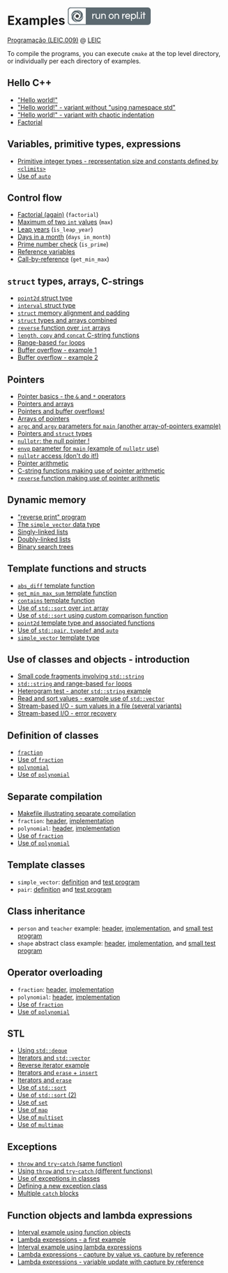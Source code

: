 # Examples [![Run on Repl.it](run_on_replit.svg)](https://repl.it/github/progleic/examples)

[Programação (LEIC.009)](https://moodle2324.up.pt/course/view.php?id=5284) @ [LEIC](https://paginas.fe.up.pt/~estudar/cursos/licenciatura-engenharia-informatica/)

To compile the programs, you can execute `cmake` at the top level directory,
or individually per each directory of examples.

## Hello C++

- ["Hello world!"](https://github.com/progleic/prog2425_examples/blob/main/01/hello.cpp)
- ["Hello world!" - variant without "using namespace std"](https://github.com/progleic/prog2425_examples/blob/main/01/hello2.cpp)
- ["Hello world!" - variant with chaotic indentation](https://github.com/progleic/prog2425_examples/blob/main/01/hello-not-indented.cpp)
- [Factorial](https://github.com/progleic/prog2425_examples/blob/main/01/factorial.cpp)

## Variables, primitive types, expressions

- [Primitive integer types - representation size and constants defined by `<climits>`](https://github.com/progleic/prog2425_examples/blob/main/02/sizeof_and_climits.cpp)
- [Use of `auto`](https://github.com/progleic/prog2425_examples/blob/main/02/auto.cpp)

## Control flow

- [Factorial (again)](https://github.com/progleic/prog2425_examples/blob/main/03/factorial.cpp) (`factorial`)
- [Maximum of two `int` values](https://github.com/progleic/prog2425_examples/blob/main/03/max.cpp) (`max`)
- [Leap years](https://github.com/progleic/prog2425_examples/blob/main/03/is_leap_year.cpp) (`is_leap_year`)
- [Days in a month](https://github.com/progleic/prog2425_examples/blob/main/03/days_in_month.cpp) (`days_in_month`)
- [Prime number check](https://github.com/progleic/prog2425_examples/blob/main/03/days_in_month.cpp) (`is_prime`)
- [Reference variables](https://github.com/progleic/prog2425_examples/blob/main/03/reference_variables.cpp) 
- [Call-by-reference](https://github.com/progleic/prog2425_examples/blob/main/03/get_min_max.cpp)  (`get_min_max`)

## `struct` types, arrays, C-strings

- [`point2d` struct type](https://github.com/progleic/prog2425_examples/blob/main/04/point2d.cpp)
- [`interval` struct type](https://github.com/progleic/prog2425_examples/blob/main/04/interval.cpp)
- [`struct` memory alignment and padding](https://github.com/progleic/prog2425_examples/blob/main/04/struct_alignment.cpp)
- [`struct` types and arrays combined](https://github.com/progleic/prog2425_examples/blob/main/04/structs_and_arrays.cpp)
- [`reverse` function over `int` arrays](https://github.com/progleic/prog2425_examples/blob/main/04/reverse.cpp)
- [`length`, `copy` and `concat` C-string functions](https://github.com/progleic/prog2425_examples/blob/main/04/cstring_functions.cpp)
- [Range-based `for` loops](https://github.com/progleic/prog2425_examples/blob/main/04/range_based_for_loops.cpp)
- [Buffer overflow - example 1](https://github.com/progleic/prog2425_examples/blob/main/04/buffer_overflow_1.cpp)
- [Buffer overflow - example 2](https://github.com/progleic/prog2425_examples/blob/main/04/buffer_overflow_2.cpp)

## Pointers

- [Pointer basics - the `&` and `*` operators](https://github.com/progleic/prog2425_examples/blob/main/05/pointer_basics.cpp)
- [Pointers and arrays](https://github.com/progleic/prog2425_examples/blob/main/05/pointers_and_arrays.cpp)
- [Pointers and buffer overflows!](https://github.com/progleic/prog2425_examples/blob/main/05/pointer_buffer_overflow.cpp)
- [Arrays of pointers](https://github.com/progleic/prog2425_examples/blob/main/05/arrays_of_pointers.cpp)
- [`argc` and `argv` parameters for `main` (another array-of-pointers example)](https://github.com/progleic/prog2425_examples/blob/main/05/main_with_args.cpp)
- [Pointers and `struct` types](https://github.com/progleic/prog2425_examples/blob/main/05/pointers_and_structs.cpp)
- [`nullptr`: the null pointer !](https://github.com/progleic/prog2425_examples/blob/main/05/null_pointer.cpp)
- [`envp` parameter for `main` (example of `nullptr` use)](https://github.com/progleic/prog2425_examples/blob/main/05/main_with_env_args.cpp)
- [`nullptr` access (don't do it!)](https://github.com/progleic/prog2425_examples/blob/main/05/null_pointer_access.cpp)
- [Pointer arithmetic](https://github.com/progleic/prog2425_examples/blob/main/05/pointer_arithmetic.cpp)
- [C-string functions making use of pointer arithmetic](https://github.com/progleic/prog2425_examples/blob/main/05/cstring_functions.cpp)
- [`reverse` function making use of pointer arithmetic](https://github.com/progleic/prog2425_examples/blob/main/05/reverse.cpp)

## Dynamic memory

- ["reverse print" program](https://github.com/progleic/prog2425_examples/blob/main/06/reverse_print.cpp)
- [The `simple_vector` data type](https://github.com/progleic/prog2425_examples/blob/main/06/simple_vector.cpp)
- [Singly-linked lists](https://github.com/progleic/prog2425_examples/blob/main/06/sll.cpp)
- [Doubly-linked lists](https://github.com/progleic/prog2425_examples/blob/main/06/dll.cpp)
- [Binary search trees](https://github.com/progleic/prog2425_examples/blob/main/06/bst.cpp)

## Template functions and structs

- [`abs_diff` template function](https://github.com/progleic/prog2425_examples/blob/main/07/abs_diff.cpp)
- [`get_min_max_sum` template function](https://github.com/progleic/prog2425_examples/blob/main/07/get_min_max_sum.cpp)
- [`contains` template function](https://github.com/progleic/prog2425_examples/blob/main/07/contains.cpp)
- [Use of `std::sort` over `int` array](https://github.com/progleic/prog2425_examples/blob/main/07/sort1.cpp)
- [Use of `std::sort` using custom comparison function](https://github.com/progleic/prog2425_examples/blob/main/07/sort2.cpp)
- [`point2d` template type and associated functions](https://github.com/progleic/prog2425_examples/blob/main/07/point2d.cpp)
- [Use of `std::pair`, `typedef` and `auto`](https://github.com/progleic/prog2425_examples/blob/main/07/pair.cpp)
- [`simple_vector` template type](https://github.com/progleic/prog2425_examples/blob/main/07/simple_vector_template.cpp)

## Use of classes and objects - introduction

- [Small code fragments involving `std::string`](https://github.com/progleic/prog2425_examples/blob/main/08/string_examples.cpp)
- [`std::string` and range-based `for` loops](https://github.com/progleic/prog2425_examples/blob/main/08/string_range_based_for_loops.cpp)
- [Heterogram test - anoter `std::string` example](https://github.com/progleic/prog2425_examples/blob/main/08/heterogram.cpp)
- [Read and sort values - example use of `std::vector`](https://github.com/progleic/prog2425_examples/blob/main/08/read_and_sort_values.cpp)
- [Stream-based I/O - sum values in a file (several variants)](https://github.com/progleic/prog2425_examples/blob/main/08/ifstream_sum.cpp)
- [Stream-based I/O - error recovery](https://github.com/progleic/prog2425_examples/blob/main/08/error_recovery.cpp)

## Definition of classes

- [`fraction`](https://github.com/progleic/prog2425_examples/blob/main/09/fraction.hpp)
- [Use of `fraction`](https://github.com/progleic/prog2425_examples/blob/main/09/fraction_example.cpp)
- [`polynomial`](https://github.com/progleic/prog2425_examples/blob/main/09/polynomial.hpp)
- [Use of `polynomial`](https://github.com/progleic/prog2425_examples/blob/main/09/polynomial_example.cpp)


## Separate compilation

- [Makefile illustrating separate compilation](https://github.com/progleic/prog2425_examples/blob/main/10/Makefile)
- `fraction`: [header](https://github.com/progleic/prog2425_examples/blob/main/10/fraction.hpp), [implementation](https://github.com/progleic/prog2425_examples/blob/main/10/fraction.cpp)
- `polynomial`: [header](https://github.com/progleic/prog2425_examples/blob/main/10/polynomial.hpp), [implementation](https://github.com/progleic/prog2425_examples/blob/main/10/polynomial.cpp)
- [Use of `fraction`](https://github.com/progleic/prog2425_examples/blob/main/10/fraction_example.cpp)
- [Use of `polynomial`](https://github.com/progleic/prog2425_examples/blob/main/10/polynomial_example.cpp)

## Template classes

- `simple_vector`: [definition](https://github.com/progleic/prog2425_examples/blob/main/11/simple_vector.hpp) 
and [test program](https://github.com/progleic/prog2425_examples/blob/main/11/vector_example)
- `pair`: [definition](https://github.com/progleic/prog2425_examples/blob/main/11/pair.hpp) 
and [test program](https://github.com/progleic/prog2425_examples/blob/main/11/pair_example)

## Class inheritance

- `person` and `teacher` example: [header](https://github.com/progleic/prog2425_examples/blob/main/12/persons.hpp), [implementation](https://github.com/progleic/prog2425_examples/blob/main/12/persons.cpp), and [small test program](https://github.com/progleic/prog2425_examples/blob/main/12/test_persons.cpp)
- `shape` abstract class example: [header](https://github.com/progleic/prog2425_examples/blob/main/12/shapes.hpp), [implementation](https://github.com/progleic/prog2425_examples/blob/main/12/shapes.cpp), and [small test program](https://github.com/progleic/prog2425_examples/blob/main/12/test_shapes.cpp)


## Operator overloading

- `fraction`: [header](https://github.com/progleic/prog2425_examples/blob/main/13/fraction.hpp), [implementation](https://github.com/progleic/prog2425_examples/blob/main/13/fraction.cpp)
- `polynomial`: [header](https://github.com/progleic/prog2425_examples/blob/main/13/polynomial.hpp), [implementation](https://github.com/progleic/prog2425_examples/blob/main/13/polynomial.cpp)
- [Use of `fraction`](https://github.com/progleic/prog2425_examples/blob/main/13/fraction_example.cpp)
- [Use of `polynomial`](https://github.com/progleic/prog2425_examples/blob/main/13/polynomial_example.cpp)

## STL

- [Using `std::deque`](https://github.com/progleic/prog2425_examples/blob/main/14/deque_example.cpp)
- [Iterators and `std::vector`](https://github.com/progleic/prog2425_examples/blob/main/14/vector_iterators.cpp)
- [Reverse iterator example](https://github.com/progleic/prog2425_examples/blob/main/14/reverse_iterator_example.cpp)
- [Iterators and `erase` + `insert`](https://github.com/progleic/prog2425_examples/blob/main/14/erase_and_insert.cpp)
- [Iterators and `erase`](https://github.com/progleic/prog2425_examples/blob/main/14/erase_example.cpp)
- [Use of `std::sort`](https://github.com/progleic/prog2425_examples/blob/main/14/sorting_examples.cpp)
- [Use of `std::sort` (2)](https://github.com/progleic/prog2425_examples/blob/main/14/sorting_examples2.cpp)
- [Use of `set`](https://github.com/progleic/prog2425_examples/blob/main/14/set_example.cpp)
- [Use of `map`](https://github.com/progleic/prog2425_examples/blob/main/14/map_example.cpp)
- [Use of `multiset`](https://github.com/progleic/prog2425_examples/blob/main/14/multiset_example.cpp)
- [Use of `multimap`](https://github.com/progleic/prog2425_examples/blob/main/14/multimap_example.cpp)


## Exceptions

- [`throw` and `try`-`catch` (same function)](https://github.com/progleic/prog2425_examples/blob/main/15/example1.cpp)
- [Using `throw` and `try`-`catch` (different functions)](https://github.com/progleic/prog2425_examples/blob/main/15/example2.cpp)
- [Use of exceptions in classes](https://github.com/progleic/prog2425_examples/blob/main/15/example3.cpp)
- [Defining a new exception class](https://github.com/progleic/prog2425_examples/blob/main/15/example4.cpp)
- [Multiple `catch` blocks](https://github.com/progleic/prog2425_examples/blob/main/15/example5.cpp)

## Function objects and lambda expressions

- [Interval example using function objects](https://github.com/progleic/prog2425_examples/blob/main/16/function_object.cpp)
- [Lambda expressions - a first example](https://github.com/progleic/prog2425_examples/blob/main/16/lambda1.cpp)
- [Interval example using lambda expressions](https://github.com/progleic/prog2425_examples/blob/main/16/lambda2.cpp)
- [Lambda expressions - capture by value vs. capture by reference](https://github.com/progleic/prog2425_examples/blob/main/16/lambda3.cpp)
- [Lambda expressions - variable update with capture by reference](https://github.com/progleic/prog2425_examples/blob/main/16/lambda4.cpp)

